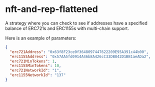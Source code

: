 # nft-and-rep-flattened

A strategy where you can check to see if addresses have a specified balance of ERC721s and ERC1155s with multi-chain support.

Here is an example of parameters:

```json
{
  "erc721Address": "0x63f8F23ce0f3648097447622209E95A391c44b00",
  "erc1155Address": "0x57AA5fd0914A46b8A426cC33DB842D1BB1aeADa2",
  "erc721MinTokens": 1,
  "erc1155MinTokens": 10,
  "erc721NetworkId": "1",
  "erc1155NetworkId": "137"
}
```
